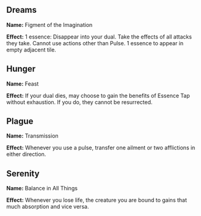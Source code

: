## Dreams
**Name:** Figment of the Imagination

**Effect:** 1 essence: Disappear into your dual. Take the effects of all attacks they take. Cannot use actions other than Pulse. 1 essence to appear in empty adjacent tile.

## Hunger
**Name:** Feast

**Effect:** If your dual dies, may choose to gain the benefits of Essence Tap without exhaustion. If you do, they cannot be resurrected.

## Plague
**Name:** Transmission

**Effect:** Whenever you use a pulse, transfer one ailment or two afflictions in either direction.

## Serenity
**Name:** Balance in All Things

**Effect:** Whenever you lose life, the creature you are bound to gains that much absorption and vice versa.

